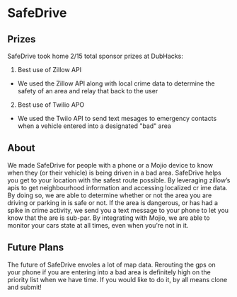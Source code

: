 # SafeDrive

## Prizes
SafeDrive took home 2/15 total sponsor prizes at DubHacks:
1. Best use of Zillow API
  * We used the Zillow API along with local crime data to determine the safety of an area and relay that back to the user
2. Best use of Twilio APO
  * We used the Twiio API to send text mesages to emergency contacts when a vehicle entered into a designated "bad" area

## About
We made SafeDrive for people with a phone or a Mojio device to know when they (or their vehicle) is being driven in a bad area. SafeDrive helps     you get to your location with the safest route possible. By leveraging zillow’s apis to get neighbourhood information and accessing localized cr    ime data. By doing so, we are able to determine whether or not the area you are driving or parking in is safe or not. If the area is dangerous,     or has had a spike in crime activity, we send you a text message to your phone to let you know that the are is sub-par. By integrating with Mojio, we are able to monitor your cars state at all times, even when you’re not in it.

## Future Plans
The future of SafeDrive envoles a lot of map data. Rerouting the gps on your phone if you are entering into a bad area is definitely high on the    priority list when we have time. If you would like to do it, by all means clone and submit!
